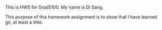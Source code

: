 This is HW5 for Grad5100. My name is Di Sang.

This purpose of this homework assignment is to show that I have learned git,
at least a little.
